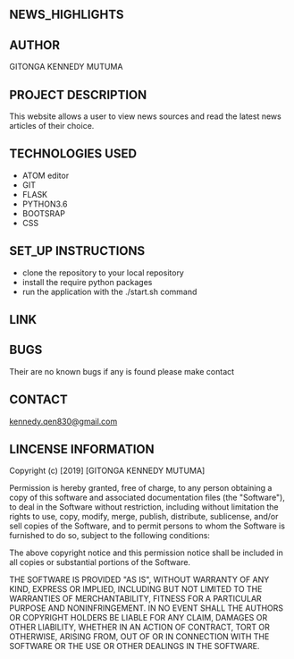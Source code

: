 ## NEWS_HIGHLIGHTS
## AUTHOR
GITONGA KENNEDY MUTUMA
## PROJECT DESCRIPTION
This website allows a user to view news sources and read the latest news articles of their choice.
## TECHNOLOGIES USED
 * ATOM editor
 * GIT
 * FLASK
 * PYTHON3.6
 * BOOTSRAP
 * CSS
 ## SET_UP INSTRUCTIONS
* clone the repository to your local repository
* install the require python packages
* run the application with the ./start.sh command

## LINK

## BUGS
Their are no known bugs if any is found please make contact
## CONTACT
kennedy.qen830@gmail.com

## LINCENSE INFORMATION

Copyright (c) [2019] [GITONGA KENNEDY MUTUMA]

Permission is hereby granted, free of charge, to any person obtaining a copy of this software and associated documentation files (the "Software"), to deal in the Software without restriction, including without limitation the rights to use, copy, modify, merge, publish, distribute, sublicense, and/or sell copies of the Software, and to permit persons to whom the Software is furnished to do so, subject to the following conditions:

The above copyright notice and this permission notice shall be included in all copies or substantial portions of the Software.

THE SOFTWARE IS PROVIDED "AS IS", WITHOUT WARRANTY OF ANY KIND, EXPRESS OR IMPLIED, INCLUDING BUT NOT LIMITED TO THE WARRANTIES OF MERCHANTABILITY, FITNESS FOR A PARTICULAR PURPOSE AND NONINFRINGEMENT. IN NO EVENT SHALL THE AUTHORS OR COPYRIGHT HOLDERS BE LIABLE FOR ANY CLAIM, DAMAGES OR OTHER LIABILITY, WHETHER IN AN ACTION OF CONTRACT, TORT OR OTHERWISE, ARISING FROM, OUT OF OR IN CONNECTION WITH THE SOFTWARE OR THE USE OR OTHER DEALINGS IN THE SOFTWARE.
